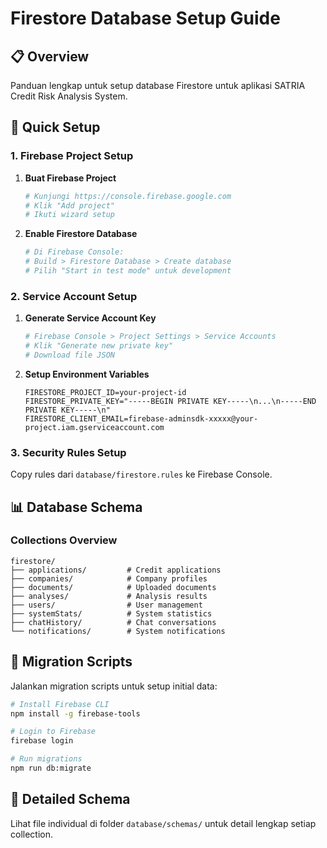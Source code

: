 # Firestore Database Setup Guide

## 📋 Overview

Panduan lengkap untuk setup database Firestore untuk aplikasi SATRIA Credit Risk Analysis System.

## 🚀 Quick Setup

### 1. Firebase Project Setup

1. **Buat Firebase Project**
   ```bash
   # Kunjungi https://console.firebase.google.com
   # Klik "Add project"
   # Ikuti wizard setup
   ```

2. **Enable Firestore Database**
   ```bash
   # Di Firebase Console:
   # Build > Firestore Database > Create database
   # Pilih "Start in test mode" untuk development
   ```

### 2. Service Account Setup

1. **Generate Service Account Key**
   ```bash
   # Firebase Console > Project Settings > Service Accounts
   # Klik "Generate new private key"
   # Download file JSON
   ```

2. **Setup Environment Variables**
   ```env
   FIRESTORE_PROJECT_ID=your-project-id
   FIRESTORE_PRIVATE_KEY="-----BEGIN PRIVATE KEY-----\n...\n-----END PRIVATE KEY-----\n"
   FIRESTORE_CLIENT_EMAIL=firebase-adminsdk-xxxxx@your-project.iam.gserviceaccount.com
   ```

### 3. Security Rules Setup

Copy rules dari `database/firestore.rules` ke Firebase Console.

## 📊 Database Schema

### Collections Overview

```
firestore/
├── applications/         # Credit applications
├── companies/            # Company profiles
├── documents/            # Uploaded documents
├── analyses/             # Analysis results
├── users/                # User management
├── systemStats/          # System statistics
├── chatHistory/          # Chat conversations
└── notifications/        # System notifications
```

## 🔄 Migration Scripts

Jalankan migration scripts untuk setup initial data:

```bash
# Install Firebase CLI
npm install -g firebase-tools

# Login to Firebase
firebase login

# Run migrations
npm run db:migrate
```

## 📝 Detailed Schema

Lihat file individual di folder `database/schemas/` untuk detail lengkap setiap collection.
